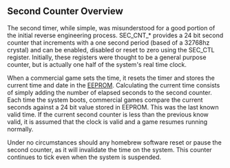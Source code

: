 ## Second Counter Overview

The second timer, while simple, was misunderstood for a good portion of the initial reverse engineering process. SEC_CNT_\* provides a 24 bit second counter that increments with a one second period (based of a 32768hz crystal) and can be enabled, disabled or reset to zero using the SEC_CTL register. Initially, these registers were thought to be a general purpose counter, but is actually one half of the system's real time clock.

When a commercial game sets the time, it resets the timer and stores the current time and date in the [EEPROM](PM_EEPROM.md "wikilink"). Calculating the current time consists of simply adding the number of elapsed seconds to the second counter. Each time the system boots, commercial games compare the current seconds against a 24 bit value stored in EEPROM. This was the last known valid time. If the current second counter is less than the previous know valid, it is assumed that the clock is valid and a game resumes running normally.

Under no circumstances should any homebrew software reset or pause the second counter, as it will invalidate the time on the system. This counter continues to tick even when the system is suspended.
